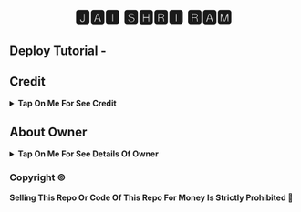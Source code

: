 <p align="center">
  <img src="https: https://images.app.goo.gl/SREuHKi7XK6wLUY8A" alt="">
</p>
<h1 align="center">
  🅹🅰🅸 🆂🅷🆁🅸 🆁🅰🅼
</h1>

## Deploy Tutorial - 

## Credit

<b><details><summary>Tap On Me For See Credit</summary>

💝 Credit Goes To [) So Don't Forgot To Give Credit

💖 And Thank You So Much To All Who Help In This Journey 💕

Copyright ©️ [)

</b>
</details>

## About Owner 

<b><details><summary>Tap On Me For See Details Of Owner</summary>

- YouTube Channel : [😋]()
- Telegram Channel : 🤧😡z])
- Contact Link : 
- Instagram Id Link : 

</b>
</details>


### Copyright ©️ 

<b>Selling This Repo Or Code Of This Repo For Money Is Strictly Prohibited 🚫</b>

